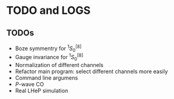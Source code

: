 # TODO and LOGS

## TODOs
 * Boze symmentry for ${}^1S_0^{[8]}$
 * Gauge invariance for ${}^1S_0^{[8]}$
 * Normalization of different channels
 * Refactor main program: select different channels more easily
 * Command line argumens
 * $P$-wave CO
 * Real LHeP simulation
